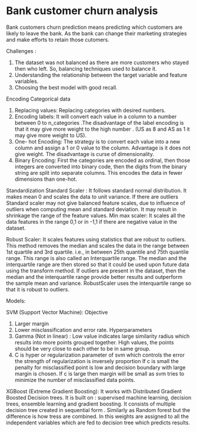 # Bank customer churn analysis


Bank customers churn prediction means predicting which customers are likely to leave the bank. As the bank can change their marketing strategies and make efforts to retain those cutomers.

Challenges :
1.	The dataset was not balanced as there are more customers who stayed then who left. So, balancing techniques used to balance it.
2.	Understanding the relationship between the target variable and feature variables.
3.	Choosing the best model with good recall.


Encoding Categorical data
1.	Replacing values: Replacing categories with desired numbers.
2.	Encoding labels: It will convert each value in a column to a number between 0 to n_categories .The disadvantage of the label encoding is that it may give more weight to the high number . 
(US as 8 and AS as 1 it may give more weight to US).
3.	One- hot Encoding: The strategy is to convert each value into a new column and assign a 1 or 0 value to the column. Advantage is it does not give weight.
The disadvantage is curse of dimensionality.
4.	  Binary Encoding:  First the categories are encoded as ordinal, then those integers are converted into binary code, then the digits from the binary string are split into separate columns. This encodes the data in fewer dimensions than one-hot.

Standardization
Standard Scaler : It follows standard normal distribution. It makes mean 0 and scales the data to unit variance. 
If there are outliers Standard scaler may not give balanced feature scales, due to influence of outliers when computing mean and standard deviation. It may result in shrinkage the range of the feature values.
Min max scaler: It scales all the data features in the range 0,1 or in -1,1 if there are negative value in the dataset.

Robust Scaler: It scales features using statistics that are robust to outliers. This method removes the median and scales the data in the range between 1st quartile and 3rd quartile. i.e., in between 25th quantile and 75th quantile range. This range is also called an Interquartile range. 
The median and the interquartile range are then stored so that it could be used upon future data using the transform method. If outliers are present in the dataset, then the median and the interquartile range provide better results and outperform the sample mean and variance. 
RobustScaler uses the interquartile range so that it is robust to outliers.


Models:

SVM  (Support Vector Machine): 
  Objective
  1. Larger margin
  2. Lower misclassification and error rate.
Hyperparameters
1.	Gamma (Not in linear) : Low value indicates large similarity radius which results into more points grouped together. High values, the points should be very close to each other to be in same group.
2.	C is hyper or regularization parameter of svm which controls the error the strength of regularization is inversely proportion If c is small the penalty for misclassified point is low and decision boundary with large margin is chosen. If c is large then margin will be small as svm tries to minimize the number of  misclassified data points.


XGBoost (Extreme Gradient Boosting):
It works with Distributed Gradient Boosted Decision trees. It is built on : supervised machine learning, decision trees, ensemble learning and gradient boosting. It consists of multiple decision tree created in sequential form . Similarly as Random forest but the difference is how tress are combined. In this weights are assigned to all the independent variables which are fed to decision tree which predicts results.
